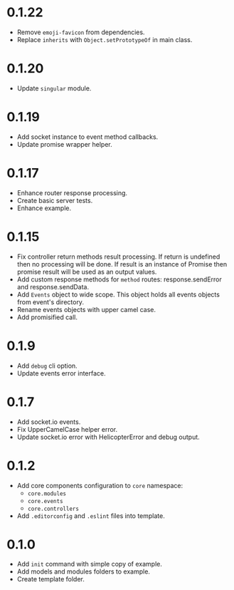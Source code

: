 # 0.1.22
* Remove `emoji-favicon` from dependencies.
* Replace `inherits` with `Object.setPrototypeOf` in main class.

# 0.1.20
* Update `singular` module.

# 0.1.19
* Add socket instance to event method callbacks.
* Update promise wrapper helper.

# 0.1.17
* Enhance router response processing.
* Create basic server tests.
* Enhance example.

# 0.1.15
* Fix controller return methods result processing. If return is undefined then
  no processing will be done. If result is an instance of Promise then promise
  result will be used as an output values.
* Add custom response methods for `method` routes: response.sendError and
  response.sendData.
* Add `Events` object to wide scope. This object holds all events objects from
  event's directory.
* Rename events objects with upper camel case.
* Add promisified call.

# 0.1.9
* Add `debug` cli option.
* Update events error interface.

# 0.1.7

* Add socket.io events.
* Fix UpperCamelCase helper error.
* Update socket.io error with HelicopterError and debug output.

# 0.1.2

* Add core components configuration to `core` namespace:
  * `core.modules`
  * `core.events`
  * `core.controllers`
* Add `.editorconfig` and `.eslint` files into template.

# 0.1.0

* Add `init` command with simple copy of example.
* Add models and modules folders to example.
* Create template folder.

